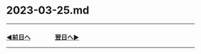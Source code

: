 # 2023-03-25.md

---

### [◀️前日へ](https://github.com/yuasys/chatty-journal/blob/main/2023/03/2023-03-24.md)&emsp;&emsp;&emsp;&emsp;[翌日へ▶️](https://github.com/yuasys/chatty-journal/blob/main/2023/03/2023-03-26.md)

---
